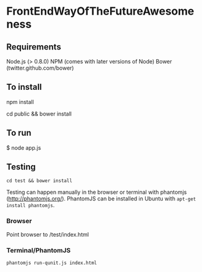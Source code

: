 FrontEndWayOfTheFutureAwesomeness
=================================

Requirements
------------

Node.js (> 0.8.0)
NPM (comes with later versions of Node)
Bower (twitter.github.com/bower)


To install
----------

npm install

cd public && bower install


To run
------

$ node app.js

Testing
-------

`cd test && bower install`

Testing can happen manually in the browser or terminal with phantomjs (http://phantomjs.org/). PhantomJS can be installed in Ubuntu with `apt-get install phantomjs`.

### Browser
Point browser to /test/index.html

### Terminal/PhantomJS
`phantomjs run-qunit.js index.html`